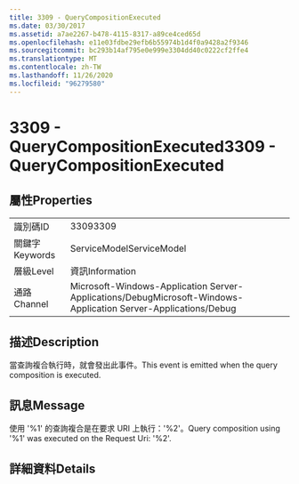 ```yaml
---
title: 3309 - QueryCompositionExecuted
ms.date: 03/30/2017
ms.assetid: a7ae2267-b478-4115-8317-a89ce4ced65d
ms.openlocfilehash: e11e03fdbe29efb6b55974b1d4f0a9428a2f9346
ms.sourcegitcommit: bc293b14af795e0e999e3304dd40c0222cf2ffe4
ms.translationtype: MT
ms.contentlocale: zh-TW
ms.lasthandoff: 11/26/2020
ms.locfileid: "96279580"
---
```

# <a name="3309---querycompositionexecuted"></a><span data-ttu-id="9b0e5-102">3309 - QueryCompositionExecuted</span><span class="sxs-lookup"><span data-stu-id="9b0e5-102">3309 - QueryCompositionExecuted</span></span>

## <a name="properties"></a><span data-ttu-id="9b0e5-103">屬性</span><span class="sxs-lookup"><span data-stu-id="9b0e5-103">Properties</span></span>  
  
|||  
|-|-|  
|<span data-ttu-id="9b0e5-104">識別碼</span><span class="sxs-lookup"><span data-stu-id="9b0e5-104">ID</span></span>|<span data-ttu-id="9b0e5-105">3309</span><span class="sxs-lookup"><span data-stu-id="9b0e5-105">3309</span></span>|  
|<span data-ttu-id="9b0e5-106">關鍵字</span><span class="sxs-lookup"><span data-stu-id="9b0e5-106">Keywords</span></span>|<span data-ttu-id="9b0e5-107">ServiceModel</span><span class="sxs-lookup"><span data-stu-id="9b0e5-107">ServiceModel</span></span>|  
|<span data-ttu-id="9b0e5-108">層級</span><span class="sxs-lookup"><span data-stu-id="9b0e5-108">Level</span></span>|<span data-ttu-id="9b0e5-109">資訊</span><span class="sxs-lookup"><span data-stu-id="9b0e5-109">Information</span></span>|  
|<span data-ttu-id="9b0e5-110">通路</span><span class="sxs-lookup"><span data-stu-id="9b0e5-110">Channel</span></span>|<span data-ttu-id="9b0e5-111">Microsoft-Windows-Application Server-Applications/Debug</span><span class="sxs-lookup"><span data-stu-id="9b0e5-111">Microsoft-Windows-Application Server-Applications/Debug</span></span>|  
  
## <a name="description"></a><span data-ttu-id="9b0e5-112">描述</span><span class="sxs-lookup"><span data-stu-id="9b0e5-112">Description</span></span>  

 <span data-ttu-id="9b0e5-113">當查詢複合執行時，就會發出此事件。</span><span class="sxs-lookup"><span data-stu-id="9b0e5-113">This event is emitted when the query composition is executed.</span></span>  
  
## <a name="message"></a><span data-ttu-id="9b0e5-114">訊息</span><span class="sxs-lookup"><span data-stu-id="9b0e5-114">Message</span></span>  

 <span data-ttu-id="9b0e5-115">使用 '%1' 的查詢複合是在要求 URI 上執行：'%2'。</span><span class="sxs-lookup"><span data-stu-id="9b0e5-115">Query composition using '%1' was executed on the Request Uri: '%2'.</span></span>  
  
## <a name="details"></a><span data-ttu-id="9b0e5-116">詳細資料</span><span class="sxs-lookup"><span data-stu-id="9b0e5-116">Details</span></span>
